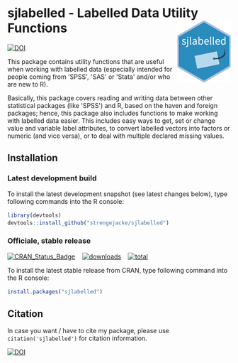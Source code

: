 # sjlabelled - Labelled Data Utility Functions <img src="man/figures/logo.png" align="right" />

[![DOI](https://zenodo.org/badge/DOI/10.5281/zenodo.1249215.svg)](https://doi.org/10.5281/zenodo.1249215)

This package contains utility functions that are useful when working with labelled data (especially intended for people coming from 'SPSS', 'SAS' or 'Stata' and/or who are new to R).

Basically, this package covers reading and writing data between other statistical packages (like 'SPSS') and R, based on the haven and foreign packages; hence, this package also includes functions to make working with labelled data easier. This includes easy ways to get, set or change value and variable label attributes, to convert labelled vectors into factors or numeric (and vice versa), or to deal with multiple declared missing values.

## Installation

### Latest development build

To install the latest development snapshot (see latest changes below), type following commands into the R console:

```r
library(devtools)
devtools::install_github("strengejacke/sjlabelled")
```

### Officiale, stable release

[![CRAN_Status_Badge](http://www.r-pkg.org/badges/version/sjlabelled)](https://cran.r-project.org/package=sjlabelled)
&#160;&#160;
[![downloads](http://cranlogs.r-pkg.org/badges/sjlabelled)](http://cranlogs.r-pkg.org/)
&#160;&#160;
[![total](http://cranlogs.r-pkg.org/badges/grand-total/sjlabelled)](http://cranlogs.r-pkg.org/)

To install the latest stable release from CRAN, type following command into the R console:

```r
install.packages("sjlabelled")
```

## Citation

In case you want / have to cite my package, please use `citation('sjlabelled')` for citation information. 

[![DOI](https://zenodo.org/badge/DOI/10.5281/zenodo.1249215.svg)](https://doi.org/10.5281/zenodo.1249215)

